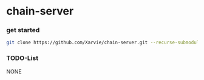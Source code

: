 # chain-server

### get started
``` bash
git clone https://github.com/Xarvie/chain-server.git --recurse-submodules
```
### TODO-List

NONE
